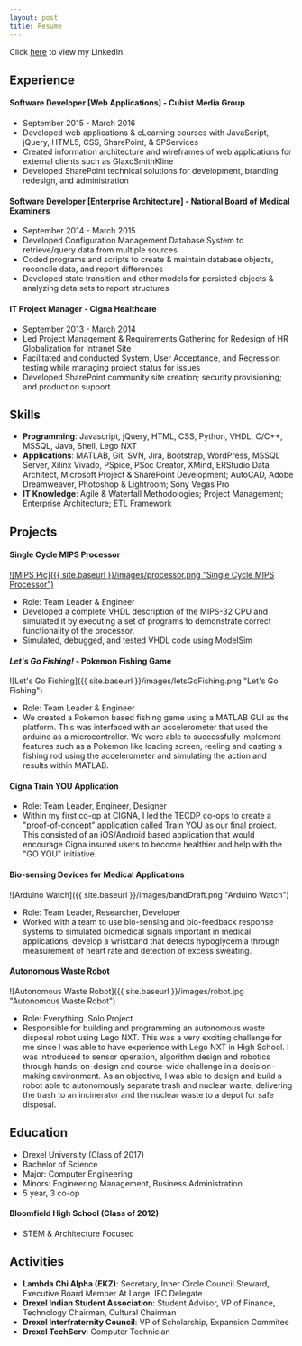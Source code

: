 ```yaml
---
layout: post
title: Resume
---
```

Click [here](http://linkedin.com/in/anandpatel23) to view my LinkedIn.

## Experience

#### Software Developer [Web Applications] - Cubist Media Group
+ September 2015 - March 2016
+ Developed web applications & eLearning courses with JavaScript, jQuery, HTML5, CSS, SharePoint, & SPServices
+ Created information architecture and wireframes of web applications for external clients such as GlaxoSmithKline
+ Developed SharePoint technical solutions for development, branding redesign, and administration

#### Software Developer [Enterprise Architecture] - National Board of Medical Examiners
+ September 2014 - March 2015
+ Developed Configuration Management Database System to retrieve/query data from multiple sources
+ Coded programs and scripts to create & maintain database objects, reconcile data, and report differences
+ Developed state transition and other models for persisted objects & analyzing data sets to report structures

#### IT Project Manager - Cigna Healthcare
+ September 2013 - March 2014
+ Led Project Management & Requirements Gathering for Redesign of HR Globalization for Intranet Site
+ Facilitated and conducted System, User Acceptance, and Regression testing while managing project status for issues
+ Developed SharePoint community site creation; security provisioning; and production support

## Skills
+ **Programming**: Javascript, jQuery, HTML, CSS, Python, VHDL, C/C++, MSSQL, Java, Shell, Lego NXT
+ **Applications**: MATLAB, Git, SVN, Jira, Bootstrap, WordPress, MSSQL Server, Xilinx Vivado, PSpice, PSoc Creator, XMind, ERStudio Data Architect, Microsoft Project & SharePoint Development; AutoCAD, Adobe Dreamweaver, Photoshop & Lightroom; Sony Vegas Pro
+ **IT Knowledge**: Agile & Waterfall Methodologies; Project Management; Enterprise Architecture; ETL Framework

## Projects
#### Single Cycle MIPS Processor
[![MIPS Pic]({{ site.baseurl }}/images/processor.png "Single Cycle MIPS Processor")](https://github.com/anandpatel23/Single_Cycle_Mips_Processor)

+ Role: Team Leader & Engineer
+ Developed a complete VHDL description of the MIPS-32 CPU and simulated it by executing a set of programs to demonstrate correct functionality of the processor.
+  Simulated, debugged, and tested VHDL code using ModelSim

#### _Let's Go Fishing!_ - Pokemon Fishing Game
![Let's Go Fishing]({{ site.baseurl }}/images/letsGoFishing.png "Let's Go Fishing")

+ Role: Team Leader & Engineer
+ We created a Pokemon based fishing game using a MATLAB GUI as the platform. This was interfaced with an accelerometer that used the arduino as a microcontroller. We were able to successfully implement features such as a Pokemon like loading screen, reeling and casting a fishing rod using the accelerometer and simulating the action and results within MATLAB.

#### Cigna Train YOU Application
+ Role: Team Leader, Engineer, Designer
+ Within my first co-op at CIGNA, I led the TECDP co-ops to create a "proof-of-concept" application called Train YOU as our final project. This consisted of an iOS/Android based application that would encourage Cigna insured users to become healthier and help with the "GO YOU" initiative. 

#### Bio-sensing Devices for Medical Applications
![Arduino Watch]({{ site.baseurl }}/images/bandDraft.png "Arduino Watch")

+ Role: Team Leader, Researcher, Developer
+ Worked with a team to use bio-sensing and bio-feedback response systems to simulated biomedical signals important in medical applications, develop a wristband that detects hypoglycemia through measurement of heart rate and detection of excess sweating.

#### Autonomous Waste Robot
![Autonomous Waste Robot]({{ site.baseurl }}/images/robot.jpg "Autonomous Waste Robot")

+ Role: Everything. Solo Project
+ Responsible for building and programming an autonomous waste disposal robot using Lego NXT. This was a very exciting challenge for me since I was able to have experience with Lego NXT in High School. I was introduced to sensor operation, algorithm design and robotics through hands-on-design and course-wide challenge in a decision-making environment. As an objective, I was able to design and build a robot able to autonomously separate trash and nuclear waste, delivering the trash to an incinerator and the nuclear waste to a depot for safe disposal.

## Education
+ Drexel University (Class of 2017)
+ Bachelor of Science
+ Major: Computer Engineering
+ Minors: Engineering Management, Business Administration
+ 5 year, 3 co-op 

#### Bloomfield High School (Class of 2012)
+ STEM & Architecture Focused

## Activities
+ **Lambda Chi Alpha (EKZ)**: Secretary, Inner Circle Council Steward, Executive Board Member At Large, IFC Delegate
+ **Drexel Indian Student Association**: Student Advisor, VP of Finance, Technology Chairman, Cultural Chairman
+ **Drexel Interfraternity Council**: VP of Scholarship, Expansion Commitee
+ **Drexel TechServ**: Computer Technician
